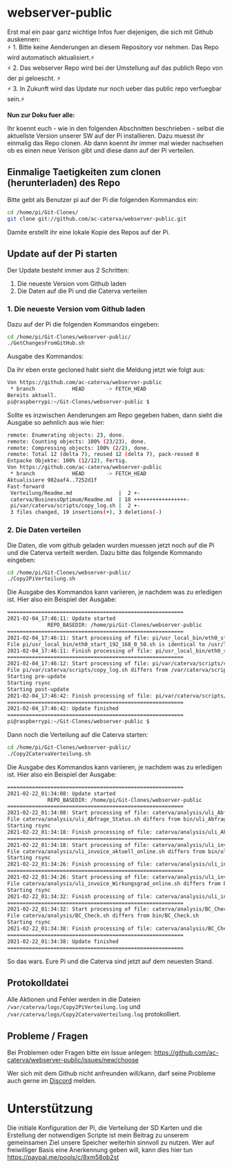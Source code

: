 # webserver-public

Erst mal ein paar ganz wichtige Infos fuer diejenigen, die sich mit Github auskennen: <br>
&#9889; 1. Bitte keine Aenderungen an diesem Repository vor nehmen. Das Repo wird automatisch aktualisiert.&#9889; <br>
&#9889; 2. Das webserver Repo wird bei der Umstellung auf das publich Repo von der pi geloescht. &#9889; <br>
&#9889; 3. In Zukunft wird das Update nur noch ueber das public repo verfuegbar sein.&#9889; 

**Nun zur Doku fuer alle:**

Ihr koennt euch - wie in den folgenden Abschnitten beschrieben -  selbst die aktuellste Version unserer SW auf der Pi installieren. Dazu muesst ihr einmalig das Repo clonen.  Ab dann koennt ihr immer mal wieder nachsehen ob es einen neue Verison gibt und diese dann auf der Pi verteilen.

## Einmalige Taetigkeiten zum clonen (herunterladen) des Repo

Bitte gebt als Benutzer pi auf der Pi die folgenden Kommandos ein:

```bash
cd /home/pi/Git-Clones/
git clone git://github.com/ac-caterva/webserver-public.git
```

Damite erstellt ihr eine lokale Kopie des Repos auf der Pi.

## Update auf der Pi starten

Der Update besteht immer aus 2 Schritten:
1. Die neueste Version vom Github laden
1. Die Daten auf die Pi und die Caterva verteilen

### 1. Die neueste Version vom Github laden

Dazu auf der Pi die folgenden Kommandos eingeben:

```bash
cd /home/pi/Git-Clones/webserver-public/
./GetChangesFromGitHub.sh 
```

Ausgabe des Kommandos:
 
Da ihr eben erste gecloned habt sieht die Meldung jetzt wie folgt aus:

```bash
Von https://github.com/ac-caterva/webserver-public
 * branch            HEAD       -> FETCH_HEAD
Bereits aktuell.
pi@raspberrypi:~/Git-Clones/webserver-public $
```

Sollte es inzwischen Aenderungen am Repo gegeben haben, dann sieht die Ausgabe so aehnlich aus wie hier:

```bash
remote: Enumerating objects: 23, done.
remote: Counting objects: 100% (23/23), done.
remote: Compressing objects: 100% (2/2), done.
remote: Total 12 (delta 7), reused 12 (delta 7), pack-reused 0
Entpacke Objekte: 100% (12/12), Fertig.
Von https://github.com/ac-caterva/webserver-public
 * branch            HEAD       -> FETCH_HEAD
Aktualisiere 982aaf4..7252d1f
Fast-forward
 Verteilung/Readme.md               |  2 +-
 caterva/BusinessOptimum/Readme.md  | 18 +++++++++++++++++-
 pi/var/caterva/scripts/copy_log.sh |  2 +-
 3 files changed, 19 insertions(+), 3 deletions(-)
```

### 2. Die Daten verteilen

Die Daten, die vom github geladen wurden muessen jetzt noch auf die Pi und die Caterva verteilt werden. Dazu bitte das folgende Kommando eingeben:

```bash
cd /home/pi/Git-Clones/webserver-public/   
./Copy2PiVerteilung.sh 
```

Die Ausgabe des Kommandos kann variieren, je nachdem was zu erledigen ist. Hier also ein Beispiel der Ausgabe:

```bash
=========================================================
2021-02-04_17:46:11: Update started
             REPO_BASEDIR: /home/pi/Git-Clones/webserver-public
=========================================================
2021-02-04_17:46:11: Start processing of file: pi/usr_local_bin/eth0_start_192_168_0_50.sh
File pi/usr_local_bin/eth0_start_192_168_0_50.sh is identical to /usr/local/bin/eth0_start_192_168_0_50.sh
2021-02-04_17:46:11: Finish processing of file: pi/usr_local_bin/eth0_start_192_168_0_50.sh
=========================================================
2021-02-04_17:46:12: Start processing of file: pi/var/caterva/scripts/copy_log.sh
File pi/var/caterva/scripts/copy_log.sh differs from /var/caterva/scripts/copy_log.sh
Starting pre-update
Starting rsync
Starting post-update
2021-02-04_17:46:42: Finish processing of file: pi/var/caterva/scripts/copy_log.sh
=========================================================
2021-02-04_17:46:42: Update finished
=========================================================
pi@raspberrypi:~/Git-Clones/webserver-public $ 
```

Dann noch die Verteilung auf die Caterva starten:

```bash
cd /home/pi/Git-Clones/webserver-public/ 
./Copy2CatervaVerteilung.sh
```

Die Ausgabe des Kommandos kann variieren, je nachdem was zu erledigen ist. Hier also ein Beispiel der Ausgabe:

```bash
=========================================================
2021-02-22_01:34:08: Update started
             REPO_BASEDIR: /home/pi/Git-Clones/webserver-public
=========================================================
2021-02-22_01:34:08: Start processing of file: caterva/analysis/uli_Abfrage_Status.sh
File caterva/analysis/uli_Abfrage_Status.sh differs from bin/uli_Abfrage_Status.sh
Starting rsync
2021-02-22_01:34:18: Finish processing of file: caterva/analysis/uli_Abfrage_Status.sh
=========================================================
2021-02-22_01:34:18: Start processing of file: caterva/analysis/uli_invoice_aktuell_online.sh
File caterva/analysis/uli_invoice_aktuell_online.sh differs from bin/uli_invoice_aktuell_online.sh
Starting rsync
2021-02-22_01:34:26: Finish processing of file: caterva/analysis/uli_invoice_aktuell_online.sh
=========================================================
2021-02-22_01:34:26: Start processing of file: caterva/analysis/uli_invoice_Wirkungsgrad_online.sh
File caterva/analysis/uli_invoice_Wirkungsgrad_online.sh differs from bin/uli_invoice_Wirkungsgrad_online.sh
Starting rsync
2021-02-22_01:34:32: Finish processing of file: caterva/analysis/uli_invoice_Wirkungsgrad_online.sh
=========================================================
2021-02-22_01:34:32: Start processing of file: caterva/analysis/BC_Check.sh
File caterva/analysis/BC_Check.sh differs from bin/BC_Check.sh
Starting rsync
2021-02-22_01:34:38: Finish processing of file: caterva/analysis/BC_Check.sh
=========================================================
2021-02-22_01:34:38: Update finished
=========================================================
```

So das wars. Eure Pi und die Caterva sind jetzt auf dem neuesten Stand.

## Protokolldatei

Alle Aktionen und Fehler werden in die Dateien `/var/caterva/logs/Copy2PiVerteilung.log` und `/var/caterva/logs/Copy2CatervaVerteilung.log` protokolliert.

## Probleme / Fragen

Bei Problemen oder Fragen bitte ein Issue anlegen: https://github.com/ac-caterva/webserver-public/issues/new/choose <br>

Wer sich mit dem Github nicht anfreunden will/kann, darf seine Probleme auch gerne im [Discord](https://discord.com/channels/592654792212348928/672912964210262028) melden. 

# Unterstützung

Die initiale Konfiguration der Pi, die Verteilung der SD Karten und die Erstellung der notwendigen Scripte ist mein Beitrag zu unserem gemeinsamen Ziel unsere Speicher weiterhin sinnvoll zu nutzen. Wer auf freiwilliger Basis eine Anerkennung geben will, kann dies hier tun https://paypal.me/pools/c/8xm58ob2st 
